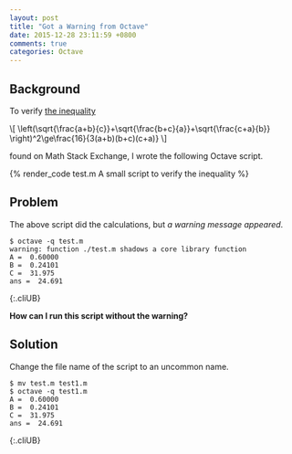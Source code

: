 ```yaml
---
layout: post
title: "Got a Warning from Octave"
date: 2015-12-28 23:11:59 +0800
comments: true
categories: Octave
---
```


Background
---

To verify [the inequality][1591435]

<div class="myeqn">
\[
  \left(\sqrt{\frac{a+b}{c}}+\sqrt{\frac{b+c}{a}}+\sqrt{\frac{c+a}{b}}
  \right)^2\ge\frac{16}{3(a+b)(b+c)(c+a)}
\]
</div>

found on Math Stack Exchange, I wrote the following Octave script.

{% render_code test.m A small script to verify the inequality %} 

Problem
---

The above script did the calculations, but *a warning message
appeared*.

    $ octave -q test.m
    warning: function ./test.m shadows a core library function
    A =  0.60000
    B =  0.24101
    C =  31.975
    ans =  24.691
{:.cliUB}

**How can I run this script without the warning?**

<!-- more -->

Solution
---

Change the file name of the script to an uncommon name.

    $ mv test.m test1.m
    $ octave -q test1.m
    A =  0.60000
    B =  0.24101
    C =  31.975
    ans =  24.691
{:.cliUB}

[1591435]: http://math.stackexchange.com/q/1591435
